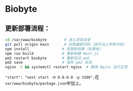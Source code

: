 # Biobyte
## 更新部署流程：
```bash
cd /var/www/biobyte        # 进入项目目录
git pull origin main       # 拉取最新代码（或手动上传新代码）
npm install               # 安装新依赖（如果有）
npm run build             # 重新构建 Next.js
pm2 restart biobyte       # 重新启动 pm2
pm2 save                  # 保存 pm2 状态
nginx -t && systemctl restart nginx  # 确保 Nginx 运行正常
```
`"start": "next start -H 0.0.0.0 -p 3100",`在`var/www/biobyte/package.json`中加上。
